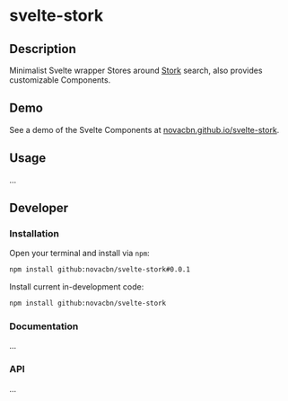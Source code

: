 # svelte-stork

## Description

Minimalist Svelte wrapper Stores around [Stork](https://github.com/jameslittle230/stork) search, also provides customizable Components.

## Demo

See a demo of the Svelte Components at [novacbn.github.io/svelte-stork](https://novacbn.github.io/svelte-stork).

## Usage

...

## Developer

### Installation

Open your terminal and install via `npm`:

```sh
npm install github:novacbn/svelte-stork#0.0.1
```

Install current in-development code:

```sh
npm install github:novacbn/svelte-stork
```

### Documentation

...

### API

...
